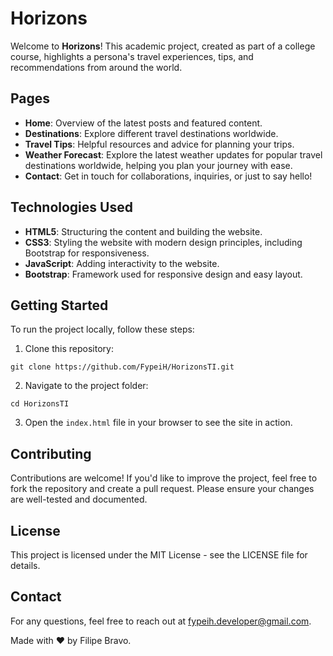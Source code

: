 # Horizons

Welcome to **Horizons**! This academic project, created as part of a college course, highlights a persona's travel experiences, tips, and recommendations from around the world.

## Pages

- **Home**: Overview of the latest posts and featured content.
- **Destinations**: Explore different travel destinations worldwide.
- **Travel Tips**: Helpful resources and advice for planning your trips.
- **Weather Forecast**: Explore the latest weather updates for popular travel destinations worldwide, helping you plan your journey with ease.
- **Contact**: Get in touch for collaborations, inquiries, or just to say hello!

## Technologies Used

- **HTML5**: Structuring the content and building the website.
- **CSS3**: Styling the website with modern design principles, including Bootstrap for responsiveness.
- **JavaScript**: Adding interactivity to the website.
- **Bootstrap**: Framework used for responsive design and easy layout.

## Getting Started

To run the project locally, follow these steps:

1. Clone this repository:
```
git clone https://github.com/FypeiH/HorizonsTI.git
```
2. Navigate to the project folder:
```
cd HorizonsTI
```
3. Open the `index.html` file in your browser to see the site in action.

## Contributing
Contributions are welcome! If you'd like to improve the project, feel free to fork the repository and create a pull request. Please ensure your changes are well-tested and documented.

## License
This project is licensed under the MIT License - see the LICENSE file for details.

## Contact
For any questions, feel free to reach out at fypeih.developer@gmail.com.

Made with ❤️ by Filipe Bravo.

